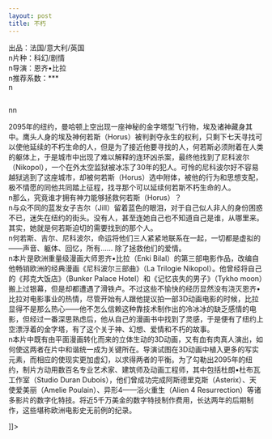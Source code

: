 ```yaml
---
layout: post
title: 不朽
---
```


<p>出品：法国/意大利/英国<br />n片种：科幻/剧情<br />n导演：恩齐•比拉<br />n推荐系数：***<br />n
<p><img src="http://www.francaisblog.com/fy/images/immortelo.jpg .mp3" alt="" /></p>
<p>nn
<p> 2095年的纽约，曼哈顿上空出现一座神秘的金字塔型飞行物，埃及诸神藏身其中。鹰头人身的埃及神何若斯（Horus）被判剥夺永生的权利，只剩下七天寻找可以使他延续的不朽生命的人，但是为了接近他要寻找的人，何若斯必须附着在人类的躯体上，于是城市中出现了难以解释的连环凶杀案，最终他找到了尼科波尔（Nikopol），一个在外太空监狱被冰冻了30年的犯人。可怜的尼科波尔好不容易越狱逃到了这座城市，却被何若斯（Horus）选中附体，被他的行为和思想支配，极不情愿的同他共同踏上征程，找寻那个可以延续何若斯不朽生命的人。<br />n那么，究竟谁才拥有神力能够拯救何若斯（Horus）？<br />n与众不同的蓝发女子吉尔（Jill）留着蓝色的眼泪，对于自己似人非人的身份困惑不已，迷失在纽约的街头。没有人，甚至连她自己也不知道自己是谁，从哪里来。其实，她就是何若斯迫切的需要找到的那个人。<br />n何若斯、吉尔、尼科波尔，命运将他们三人紧紧地联系在一起，一切都是虚拟的——声音、躯体、回忆，所有…… 除了拯救他们的爱情。<br />n本片是欧洲重量级漫画大师恩齐•比拉（Enki Bilal）的第三部电影作品，改编自他畅销欧洲的经典漫画《尼科波尔三部曲》（La Trilogie Nikopol）。他曾经将自己的《邦克大饭店》（Bunker Palace Hotel）和《记忆丧失的男子》（Tykho moon）搬上过银幕，但是却都遭遇了滑铁卢。不过这些不愉快的经历显然没有浇灭恩齐•比拉对电影事业的热情，尽管开始有人跟他提议拍一部3D动画电影的时候，比拉显得不是那么热心——他不怎么信赖这种靠技术制作出的冷冰冰的缺乏感情的电影，但经过一番深思熟虑后，他从自己的漫画书中找到了灵感，于是便有了纽约上空漂浮着的金字塔，有了这个关于神、幻想、爱情和不朽的故事。<br />n本片中既有由平面漫画转化而来的立体生动的3D动画，又有血有肉真人演出，如何使这两者在片中和谐统一成为关键所在。导演试图在3D动画中植入更多的写实元素，而相应的使现实更加虚幻，以求得两者的平衡。为了勾勒出2095年的纽约，制片方动用数百名专业艺术家、建筑师及动画工程师，其中包括杜朗•杜布瓦工作室（Studio Duran Dubois），他们曾成功完成阿斯德里克斯（Asterix）、天使爱美丽（Amelie Poulain）、异形4——浴火重生（Alien 4 Resurrection）等诸多影片的数字化特技。将近5千万美金的数字特技制作费用，长达两年的后期制作，这些堪称欧洲电影史无前例的纪录。</p>
<p> ]]&gt;
</p>
